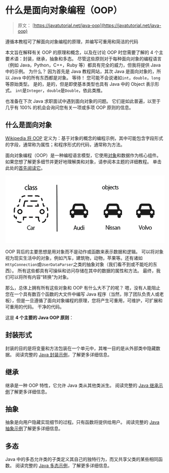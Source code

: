 # 什么是面向对象编程（OOP）

> 原文： [https://javatutorial.net/java-oop](https://javatutorial.net/java-oop)

遵循本教程可了解面向对象编程的原理，并编写可重用和简洁的代码

本文旨在解释有关 OOP 的原理和概念，以及在讨论 OOP 时您需要了解的 4 个主要术语：封装，继承，抽象和多态。 尽管这些原则对于每种面向对象的编程语言（例如 Java，Python，C++，Ruby 等）都具有完全的威力，但我将提供 Java 中的示例。 为什么？ 因为首先是 Java 教程网站，其次 Java 是面向对象的，所以 Java 中的所有东西都是对象。 等待！ 您可能不会说诸如`int`，`double`，`long`等原始类型。 是的，是的，但是即使基本类型也具有 Java 中的 Object 表示形式。 `int`是`Integer`，`double`是`Double`，依此类推。

也准备在下次 Java 求职面试中遇到面向对象的问题。 它们是如此普遍，以至于几乎有 100% 的机会会询问您有关一项或多项 OOP 原则的信息。

## 什么是面向对象

[Wikipedia 将 OOP](https://en.wikipedia.org/wiki/Object-oriented_programming) 定义为：基于对象的概念的编程示例，其中可能包含字段形式的字段，通常称为属性；和程序形式的代码，通常称为方法。

面向对象编程（OOP）是一种编程语言模型，它使用[对象](https://javatutorial.net/java-objects-and-classes-tutorial)和数据作为核心组件。 如果您想了解更多细节并更好地理解类和对象，请参阅本主题的详细教程。 单击此处的[首先阅读它](https://javatutorial.net/java-objects-and-classes-tutorial)。

![](img/d01cef15a8ac979eee8097725dd7b9c9.jpg)

OOP 背后的主要思想是用对象而不是动作或函数来表示数据和逻辑。 可以将对象视为现实生活中的对象，例如汽车，建筑物，动物，苹果等。还有诸如`HttpConnection`或`UserDataParser`之类的抽象对象（我们看不到或不能吃的东西）。 所有这些都具有可操纵和访问存储在其中的数据的属性和方法。 最终，我们可以将所有内容“转换”为对象。

那么，总体上拥有所有这些对象和 OOP 有什么大不了的呢？ 嗯，没有人能阻止您在一个具有数百个函数的大文件中编写 Java 程序（当然，除了团队负责人或老板），但是一旦遵循了面向对象编程的原理，您将产生可重用，可维护，可扩展和可重用的代码。 干净的代码。

这是 **4 个主要的 Java OOP 原则**：

## 封装形式

封装的目的是将变量和方法包装在一个单元中，其唯一目的是从外部类中隐藏数据。 阅读完整的 [Java 封装示例](https://javatutorial.net/java-encapsulation-example)，了解更多详细信息。

## 继承

继承是一种 OOP 特性，它允许 Java 类从其他类派生。 阅读完整的 [Java 继承示例](https://javatutorial.net/java-inheritance-example)了解更多详细信息。

## 抽象

抽象是向用户隐藏实现细节的过程。只有函数将提供给用户。 阅读完整的 [Java 抽象示例](https://javatutorial.net/java-abstraction-example)了解更多详细信息。

## 多态

Java 中的多态允许类的子类定义其自己的独特行为，而又共享父类的某些相同函数。 阅读完整的 [Java 多态示例](https://javatutorial.net/java-polymorphism-example)，了解更多详细信息。
